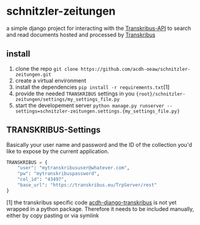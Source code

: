 # schnitzler-zeitungen

a simple django project for interacting with the [Transkribus-API](https://transkribus.eu/wiki/index.php/REST_Interface) to search and read documents hosted and processed by [Transkribus](https://transkribus.eu/Transkribus/)

## install


1. clone the repo `git clone https://github.com/acdh-oeaw/schnitzler-zeitungen.git`
1. create a virtual environment
1. install the dependencies `pip install -r requirements.txt`[1]
1. provide the needed `TRANSKRIBUS` settings in you `{root}/schnitzler-zeitungen/settings/my_settings_file.py`
1. start the developement server `python manage.py runserver --settings=schnitzler-zeitungen.settings.{my_settings_file.py}`


## TRANSKRIBUS-Settings

Basically your user name and password and the ID of the collection you'd like to expose by the current application.

```python
TRANSKRIBUS = {
    "user": "mytranskribususer@whatever.com",
    "pw": "mytranskribuspassword",
    "col_id": "43497",
    "base_url": "https://transkribus.eu/TrpServer/rest"
}
```


[1] the transkribus specific code [acdh-django-transkribus](https://github.com/acdh-oeaw/acdh-django-transkribus.git) is not yet wrapped in a python package. Therefore it needs to be included manually, either by copy pasting or via symlink 
